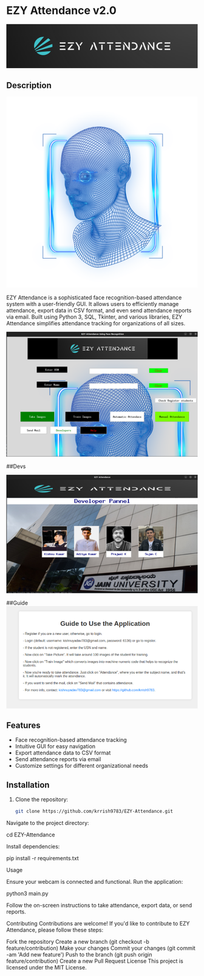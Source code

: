 # EZY Attendance v2.0

![EZY Attendance Logo](Devs/banner.png)

## Description

![EZY Attendance Logo](Devs/banner4.png)

EZY Attendance is a sophisticated face recognition-based attendance system with a user-friendly GUI. It allows users to efficiently manage attendance, export data in CSV format, and even send attendance reports via email. Built using Python 3, SQL, Tkinter, and various libraries, EZY Attendance simplifies attendance tracking for organizations of all sizes.

![EZY Attendance Logo](Devs/menu.png)

##Devs

![Developers](Devs/devs.png)

##Guide 
![Developers](Devs/help.png)

## Features

- Face recognition-based attendance tracking
- Intuitive GUI for easy navigation
- Export attendance data to CSV format
- Send attendance reports via email
- Customize settings for different organizational needs

## Installation

1. Clone the repository:
   ```bash
   git clone https://github.com/krrish9783/EZY-Attendance.git

Navigate to the project directory:


cd EZY-Attendance

Install dependencies:


pip install -r requirements.txt

Usage

Ensure your webcam is connected and functional.
Run the application:

python3 main.py

Follow the on-screen instructions to take attendance, export data, or send reports.

Contributing
Contributions are welcome! If you'd like to contribute to EZY Attendance, please follow these steps:

Fork the repository
Create a new branch (git checkout -b feature/contribution)
Make your changes
Commit your changes (git commit -am 'Add new feature')
Push to the branch (git push origin feature/contribution)
Create a new Pull Request
License
This project is licensed under the MIT License.
